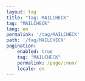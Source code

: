 ```yaml
---
layout: tag
title: "Tag: MAILCHECK"
tag: "MAILCHECK"
lang: en
permalink: '/tag/MAILCHECK'
path: '/tag/MAILCHECK'
pagination:
    enabled: true
    tag: "MAILCHECK"
    permalink: /page/:num/
    locale: en
---
```

